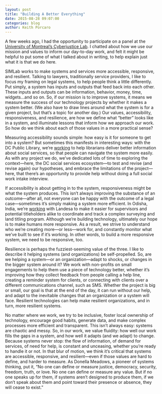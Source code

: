 ```yaml
---
layout: post
title: "Building A Better Everything"
date: 2015-08-28 09:07:00
categories: blog
author: Keith Porcaro
---
```

A few weeks ago, I had the opportunity to participate on a panel at the [University of Montreal’s Cyberjustice Lab](http://www.cyberjustice.ca/en/). I chatted about how we use our mission and values to inform our day-to-day work, and felt it might be helpful to put some of what I talked about in writing, to help explain just what it is that we do here.  

SIMLab works to make systems and services more accessible, responsive, and resilient. Talking to lawyers, traditionally service providers, I like to focus my framing on legal systems, to help people think a little differently. Put simply, a system has inputs and outputs that feed back into each other. These inputs and outputs can be information, behavior, money, time, widgets...and so on. So, if our mission is to improve systems, it means we measure the success of our technology projects by whether it makes a system better. (We also have to draw lines around what the system is for a given project, but that’s a topic for another day.) Our values, accessibility, responsiveness, and resilience, are how we define what “better” looks like in a system, and illuminate lessons that inform how we approach our work. So how do we think about each of those values in a more practical sense?

Measuring accessibility sounds simple: how easy is it for someone to get into a system? But sometimes this manifests in interesting ways: with the DC Public Library, we’re [working](http://simlab.org/blog/2015/05/21/first-resort) to help librarians deliver better information about social services, so that people can navigate the system more easily. As with any project we do, we’ve dedicated lots of time to exploring the context—here, the DC social services ecosystem—to test and revise (and revise again) our hypotheses, and embrace the limitations of the project—here, that there’s an opportunity to provide help without doing a full social work intake interview.

If accessibility is about getting in to the system, responsiveness might be what the system produces. This isn’t always improving the substance of an outcome—after all, not everyone can be happy with the outcome of a legal case—sometimes it’s simply making a system more efficient. In Odisha, India, we’re [working](http://simlab.org/blog/2015/07/23/paper-houses-digital-homes/) with Landesa to make it easier for supervisors and potential titleholders alike to coordinate and track a complex surveying and land titling program. Although we’re building technology, ultimately our hope is to make humans more responsive. As a result, we strive to understand who we’re creating more—or less—work for, and constantly monitor what we’ve built to see if it’s working. In other words, to build a more responsive system, we need to be responsive, too.

Resilience is perhaps the fuzziest-seeming value of the three. I like to describe it helping systems (and organizations) be self-propelled. So, are we helping a system&mdash;or an organization&mdash;adapt to shocks, or changes in the bigger system around it? We work with non-profits on small engagements to help them use a piece of technology better, whether it’s improving how they collect feedback from people calling a help line, creating a reminder system for clients, or connecting with clients over a different communications channel, such as SMS. Whether the project is big or small, our goal is that at the end of the day, it can run without our help, and adapt to the inevitable changes that an organization or a system will face. Resilient technologies can help make resilient organizations, and in turn, more resilient systems.

No matter where we work, we try to be inclusive, foster local ownership of technology, encourage good habits, generate data, and make complex processes more efficient and transparent. This isn’t always easy: systems are chaotic and messy. So, in our work, we value fluidity: how well our work fills the gaps in a system, and how well it adapts (and we adapt) to change. Because systems never stop: the flow of information, of demand for services, of need for help, is constant and unceasing, whether you’re ready to handle it or not. In that blur of motion, we think it’s critical that systems are accessible, responsive, and resilient&mdash;even if those values are hard to define, and harder to measure. As Donella Meadows, a pioneer of systems thinking, put it, “No one can define or measure justice, democracy, security, freedom, truth, or love. No one can define or measure any value. But if no one speaks up for them, if systems aren’t designed to produce them, if we don’t speak about them and point toward their presence or absence, they will cease to exist.”
